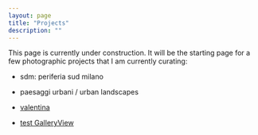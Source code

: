 ```yaml
---
layout: page
title: "Projects"
description: ""
---
```


This page is currently under construction. It will be the starting page for a few photographic projects that I am currently curating:

* sdm: periferia sud milano

* paesaggi urbani / urban landscapes

* [valentina](project-valentina.html)

* [test GalleryView](test-galleryview.html)

<!-- ### [sdm: periferia sud milano](project-sdm.html)

### [paesaggi urbani / urban landscapes](project-milano.html)

 -->